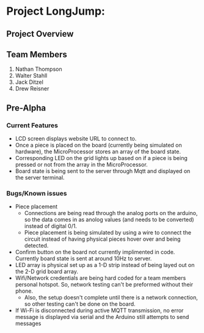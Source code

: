 
# Project LongJump:

## Project Overview


## Team Members
1. Nathan Thompson
2. Walter Stahll
3. Jack Ditzel
4. Drew Reisner


## Pre-Alpha

### Current Features
- LCD screen displays website URL to connect to.
- Once a piece is placed on the board (currently being simulated on hardware), the MicroProcessor stores an array of the board state.
- Corresponding LED on the grid lights up based on if a piece is being pressed or not from the array in the MicroProcessor.
- Board state is being sent to the server through Mqtt and displayed on the server terminal.

### Bugs/Known issues
- Piece placement
  - Connections are being read through the analog ports on the arduino, so the data comes in as anolog values (and needs to be converted) instead of digital 0/1.
  - Piece placement is being simulated by using a wire to connect the circuit instead of having physical pieces hover over and being detected.
- Confirm button on the board not currently implimented in code. Currently board state is sent at around 10Hz to server. 
- LED array is physical set up as a 1-D strip instead of being layed out on the 2-D grid board array.
- Wifi/Network credentials are being hard coded for a team members personal hotspot. So, network testing can't be preformed without their phone.
  - Also, the setup doesn't complete until there is a network connection, so other testing can't be done on the board.
- If Wi-Fi is disconnected during active MQTT transmission, no error message is displayed via serial and the Arduino still attempts to send messages
